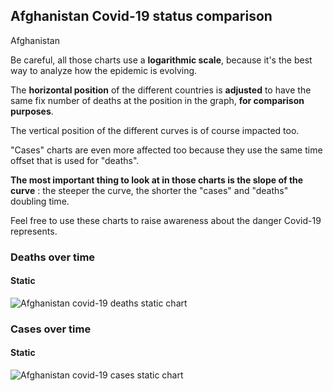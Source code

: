 ## Afghanistan Covid-19 status comparison 

Afghanistan



Be careful, all those charts use a **logarithmic scale**, because it's the best way to analyze how the epidemic is evolving.
 
The **horizontal position** of the different countries is **adjusted** to have the same fix number of deaths at the position in the graph, **for comparison purposes**.

The vertical position of the different curves is of course impacted too.

"Cases" charts are even more affected too because they use the same time offset that is used for "deaths".

**The most important thing to look at in those charts is the slope of the curve** : the steeper the curve, the shorter the "cases" and "deaths" doubling time.

Feel free to use these charts to raise awareness about the danger Covid-19 represents. 


 
### Deaths over time
 
#### Static
![Afghanistan covid-19 deaths static chart](https://raw.githubusercontent.com/madlag/coronavirus_study/master/notebooks/graphs/2020-04-02/countries/Afghanistan/2020-04-02_Afghanistan_deaths.png "Afghanistan covid-19 deaths static chart")   

 
### Cases over time
 
#### Static
![Afghanistan covid-19 cases static chart](https://raw.githubusercontent.com/madlag/coronavirus_study/master/notebooks/graphs/2020-04-02/countries/Afghanistan/2020-04-02_Afghanistan_cases.png "Afghanistan covid-19 cases static chart")   

